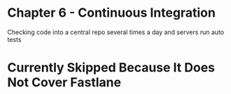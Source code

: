 # Chapter 6 - Continuous Integration

Checking code into a central repo several times a day and servers run auto tests

# Currently Skipped Because It Does Not Cover Fastlane